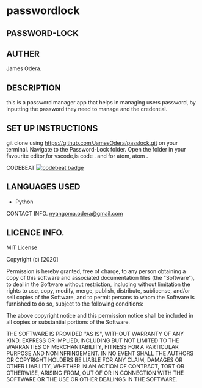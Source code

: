 # passwordlock

## PASSWORD-LOCK

## AUTHER

James Odera.

## DESCRIPTION

this is a password manager app that helps in managing users password, by inputting the password they need to manage
and the credential.



## SET UP INSTRUCTIONS 
git clone using https://github.com/JamesOdera/passlock.git on your terminal. Navigate to the Password-Lock folder.
Open the folder in your favourite editor,for vscode,is code . and for atom, atom . 

CODEBEAT [![codebeat badge](https://codebeat.co/badges/83a32272-67e9-4d22-91db-ed440f75c88f)](https://codebeat.co/projects/github-com-jamesodera-passwordlock-master)

## LANGUAGES USED
- Python

CONTACT INFO. nyangoma.odera@gmail.com

## LICENCE INFO.

MIT License

Copyright (c) [2020] 

Permission is hereby granted, free of charge, to any person obtaining a copy of this software and associated documentation files (the "Software"), to deal in the Software without restriction, including without limitation the rights to use, copy, modify, merge, publish, distribute, sublicense, and/or sell copies of the Software, and to permit persons to whom the Software is furnished to do so, subject to the following conditions:

The above copyright notice and this permission notice shall be included in all copies or substantial portions of the Software.

THE SOFTWARE IS PROVIDED "AS IS", WITHOUT WARRANTY OF ANY KIND, EXPRESS OR IMPLIED, INCLUDING BUT NOT LIMITED TO THE WARRANTIES OF MERCHANTABILITY, FITNESS FOR A PARTICULAR PURPOSE AND NONINFRINGEMENT. IN NO EVENT SHALL THE AUTHORS OR COPYRIGHT HOLDERS BE LIABLE FOR ANY CLAIM, DAMAGES OR OTHER LIABILITY, WHETHER IN AN ACTION OF CONTRACT, TORT OR OTHERWISE, ARISING FROM, OUT OF OR IN CONNECTION WITH THE SOFTWARE OR THE USE OR OTHER DEALINGS IN THE SOFTWARE.
